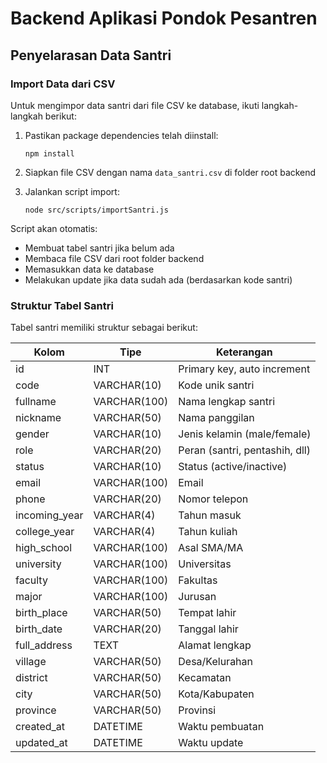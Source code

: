 # Backend Aplikasi Pondok Pesantren

## Penyelarasan Data Santri

### Import Data dari CSV

Untuk mengimpor data santri dari file CSV ke database, ikuti langkah-langkah berikut:

1. Pastikan package dependencies telah diinstall:
   ```
   npm install
   ```

2. Siapkan file CSV dengan nama `data_santri.csv` di folder root backend

3. Jalankan script import:
   ```
   node src/scripts/importSantri.js
   ```

Script akan otomatis:
- Membuat tabel santri jika belum ada
- Membaca file CSV dari root folder backend
- Memasukkan data ke database
- Melakukan update jika data sudah ada (berdasarkan kode santri)

### Struktur Tabel Santri

Tabel santri memiliki struktur sebagai berikut:

| Kolom | Tipe | Keterangan |
|-------|------|------------|
| id | INT | Primary key, auto increment |
| code | VARCHAR(10) | Kode unik santri |
| fullname | VARCHAR(100) | Nama lengkap santri |
| nickname | VARCHAR(50) | Nama panggilan |
| gender | VARCHAR(10) | Jenis kelamin (male/female) |
| role | VARCHAR(20) | Peran (santri, pentashih, dll) |
| status | VARCHAR(10) | Status (active/inactive) |
| email | VARCHAR(100) | Email |
| phone | VARCHAR(20) | Nomor telepon |
| incoming_year | VARCHAR(4) | Tahun masuk |
| college_year | VARCHAR(4) | Tahun kuliah |
| high_school | VARCHAR(100) | Asal SMA/MA |
| university | VARCHAR(100) | Universitas |
| faculty | VARCHAR(100) | Fakultas |
| major | VARCHAR(100) | Jurusan |
| birth_place | VARCHAR(50) | Tempat lahir |
| birth_date | VARCHAR(20) | Tanggal lahir |
| full_address | TEXT | Alamat lengkap |
| village | VARCHAR(50) | Desa/Kelurahan |
| district | VARCHAR(50) | Kecamatan |
| city | VARCHAR(50) | Kota/Kabupaten |
| province | VARCHAR(50) | Provinsi |
| created_at | DATETIME | Waktu pembuatan |
| updated_at | DATETIME | Waktu update | 